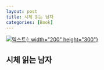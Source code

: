 ```yaml
---
layout: post
title: 시체 읽는 남자
categories: [Book]
---
```


[![텍스트](http://image.yes24.com/goods/60792130/XL){: width="200" height="300"}](http://www.yes24.com/Product/Goods/60792130)

## 시체 읽는 남자
